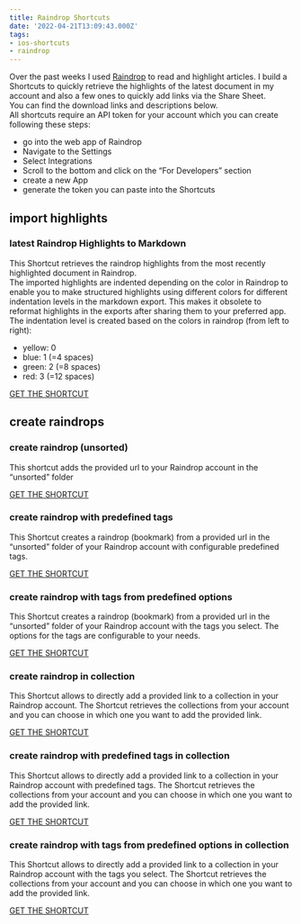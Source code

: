 ```yaml
---
title: Raindrop Shortcuts
date: '2022-04-21T13:09:43.000Z'
tags:
- ios-shortcuts
- raindrop
---
```

Over the past weeks I used [Raindrop](raindro.io) to read and highlight articles. I build a Shortcuts to quickly retrieve the highlights of the latest document in my account and also a few ones to quickly add links via the Share Sheet.  
You can find the download links and descriptions below.  
All shortcuts require an API token for your account which you can create following these steps:

- go into the web app of Raindrop
- Navigate to the Settings
- Select Integrations
- Scroll to the bottom and click on the “For Developers” section
- create a new App
- generate the token you can paste into the Shortcuts

## import highlights

### latest Raindrop Highlights to Markdown

This Shortcut retrieves the raindrop highlights from the most recently highlighted document in Raindrop.  
The imported highlights are indented depending on the color in Raindrop to enable you to make structured highlights using different colors for different indentation levels in the markdown export. This makes it obsolete to reformat highlights in the exports after sharing them to your preferred app.  
The indentation level is created based on the colors in raindrop (from left to right):

- yellow: 0
- blue: 1 (=4 spaces)
- green: 2 (=8 spaces)
- red: 3 (=12 spaces)

[GET THE SHORTCUT](https://www.icloud.com/shortcuts/257f09c1e64c4702b3571d51390872e3)

## create raindrops

### create raindrop (unsorted)

This shortcut adds the provided url to your Raindrop account in the “unsorted” folder

[GET THE SHORTCUT](https://www.icloud.com/shortcuts/777c3955597a46e4b3f9b2d7551a3e12)

### create raindrop with predefined tags

This Shortcut creates a raindrop (bookmark) from a provided url in the “unsorted” folder of your Raindrop account with configurable predefined tags.

[GET THE SHORTCUT](https://www.icloud.com/shortcuts/0ac3a9364e574e4b96bd2588da861b8e)

### create raindrop with tags from predefined options

This Shortcut creates a raindrop (bookmark) from a provided url in the “unsorted” folder of your Raindrop account with the tags you select. The options for the tags are configurable to your needs.

[GET THE SHORTCUT](https://www.icloud.com/shortcuts/c6c1eeb090a8428ab7f0c242e30073c2)

### create raindrop in collection

This Shortcut allows to directly add a provided link to a collection in your Raindrop account. The Shortcut retrieves the collections from your account and you can choose in which one you want to add the provided link.

[GET THE SHORTCUT](https://www.icloud.com/shortcuts/05a0169b311448f3a903ca40b8788117)

### create raindrop with predefined tags in collection

This Shortcut allows to directly add a provided link to a collection in your Raindrop account with predefined tags. The Shortcut retrieves the collections from your account and you can choose in which one you want to add the provided link.

[GET THE SHORTCUT](https://www.icloud.com/shortcuts/380104e8a8d64239b47f06f555efc4f3)

### create raindrop with tags from predefined options in collection

This Shortcut allows to directly add a provided link to a collection in your Raindrop account with the tags you select. The Shortcut retrieves the collections from your account and you can choose in which one you want to add the provided link.

[GET THE SHORTCUT](https://www.icloud.com/shortcuts/f7c9c115fe8044d7a69b32ba14bbafd5)